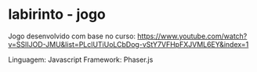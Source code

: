 # labirinto - jogo

Jogo desenvolvido com base no curso: https://www.youtube.com/watch?v=SSlIJOD-JMU&list=PLclUTiUoLCbDog-vStY7VFHpFXJVML6EY&index=1

Linguagem: Javascript
Framework: Phaser.js 